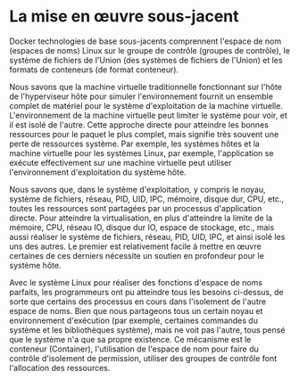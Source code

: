 # La mise en œuvre sous-jacent
Docker technologies de base sous-jacents comprennent l'espace de nom (espaces de noms) Linux sur le groupe de contrôle (groupes de contrôle),
le système de fichiers de l'Union (des systèmes de fichiers de l'Union) et les formats de conteneurs (de format conteneur).

Nous savons que la machine virtuelle traditionnelle fonctionnant sur l'hôte de l'hyperviseur hôte pour simuler l'environnement fournit un ensemble complet
de matériel pour le système d'exploitation de la machine virtuelle. L'environnement de la machine virtuelle peut limiter le système pour voir,
et il est isolé de l'autre. Cette approche directe pour atteindre les bonnes ressources pour le paquet le plus complet,
mais signifie très souvent une perte de ressources système. Par exemple, les systèmes hôtes et la machine virtuelle pour les systèmes Linux, par exemple,
l'application se exécute effectivement sur une machine virtuelle peut utiliser l'environnement d'exploitation du système hôte.

Nous savons que, dans le système d'exploitation, y compris le noyau, système de fichiers, réseau, PID, UID, IPC, mémoire, disque dur, CPU, etc.,
toutes les ressources sont partagées par un processus d'application directe. Pour atteindre la virtualisation, en plus d'atteindre la limite de la mémoire,
CPU, réseau IO, disque dur IO, espace de stockage, etc., mais aussi réaliser le système de fichiers, réseau, PID, UID, IPC, et ainsi isolé les uns des autres.
Le premier est relativement facile à mettre en œuvre certaines de ces derniers nécessite un soutien en profondeur pour le système hôte.

Avec le système Linux pour réaliser des fonctions d'espace de noms parfaits, les programmeurs ont pu atteindre tous les besoins ci-dessus,
de sorte que certains des processus en cours dans l'isolement de l'autre espace de noms. Bien que nous partageons tous un certain noyau et environnement
d'exécution (par exemple, certaines commandes du système et les bibliothèques système), mais ne voit pas l'autre,
tous pensé que le système n'a que sa propre existence. Ce mécanisme est le conteneur (Container), l'utilisation de l'espace de nom pour faire
du contrôle d'isolement de permission, utiliser des groupes de contrôle font l'allocation des ressources.
